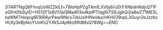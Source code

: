$START$NgQ6FhvqUoWZZklLf+7WoHpPZgT4m1LXVbj6/iJ0iYXNbdnNdjrQ71FeQfnGfbSytD+HS12F1z8V51pQMad03edkptPTIqgfkTSSJgbQi2a8wZ71MESLkpWMThbqog6E9iR8yrPewI9Ncx7JklJvIHNwiduchKH039opL3Guyr2eJzzbcHLKy3eBjAkcYUoKh2YXk5J4p6kz6RdMsQ78Wg==$END$
